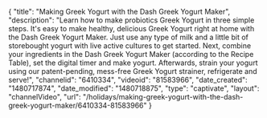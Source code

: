 {
    "title": "Making Greek Yogurt with the Dash Greek Yogurt Maker",
    "description": "Learn how to make probiotics Greek Yogurt in three simple steps. It's easy to make healthy, delicious Greek Yogurt right at home with the Dash Greek Yogurt Maker. Just use any type of milk and a little bit of storebought yogurt with live active cultures to get started. Next, combine your ingredients in the Dash Greek Yogurt Maker (according to the Recipe Table), set the digital timer and make yogurt. Afterwards, strain your yogurt using our patent-pending, mess-free Greek Yogurt strainer, refrigerate and serve!",
    "channelid": "6410334",
    "videoid": "81583966",
    "date_created": "1480717874",
    "date_modified": "1480718875",
    "type": "captivate",
    "layout": "channelVideo",
    "url": "\/holidays\/making-greek-yogurt-with-the-dash-greek-yogurt-maker\/6410334-81583966"
}